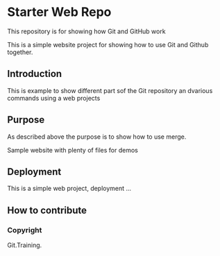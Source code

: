 # Starter Web Repo

This repository is for showing how Git and GitHub work

This is a simple website project for showing how to use Git and Github together.

## Introduction
This is example to show different part sof the Git repository an dvarious commands using a web projects

## Purpose

As described above the purpose is to show how to use merge.

Sample website with plenty of files for demos

## Deployment

This is a simple web project, deployment ...


## How to contribute

### Copyright

Git.Training.
